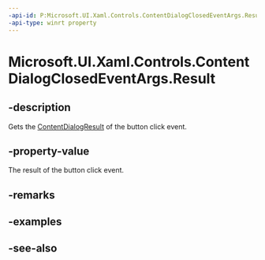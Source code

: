 ```yaml
---
-api-id: P:Microsoft.UI.Xaml.Controls.ContentDialogClosedEventArgs.Result
-api-type: winrt property
---
```


<!-- Property syntax
public Windows.UI.Xaml.Controls.ContentDialogResult Result { get; }
-->

# Microsoft.UI.Xaml.Controls.ContentDialogClosedEventArgs.Result

## -description
Gets the [ContentDialogResult](contentdialogresult.md) of the button click event.

## -property-value
The result of the button click event.

## -remarks

## -examples

## -see-also

